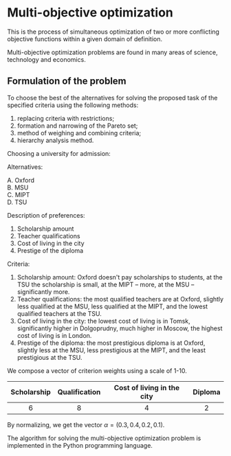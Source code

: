 # Multi-objective optimization  

This is the process of simultaneous optimization of two or more conflicting objective functions within a given domain of definition.  

Multi-objective optimization problems are found in many areas of science, technology and economics.  

## Formulation of the problem  

To choose the best of the alternatives for solving the proposed task of the specified criteria using the following methods:  

1. replacing criteria with restrictions;
2. formation and narrowing of the Pareto set;  
3. method of weighing and combining criteria;  
4. hierarchy analysis method.

Choosing a university for admission:  

Alternatives:  

A. Oxford  
B. MSU  
C. MIPT  
D. TSU  

  
Description of preferences:  

1. Scholarship amount  
2. Teacher qualifications  
3. Cost of living in the city
4. Prestige of the diploma


Criteria:

1. Scholarship amount: Oxford doesn't pay scholarships to students, at the TSU the scholarship is small, at the MIPT – more, at the MSU – significantly more.  
2. Teacher qualifications: the most qualified teachers are at Oxford, slightly less qualified at the MSU, less qualified at the MIPT, and the lowest qualified teachers at the TSU.  
3. Cost of living in the city: the lowest cost of living is in Tomsk, significantly higher in Dolgoprudny, much higher in Moscow, the highest cost of living is in London.  
4. Prestige of the diploma: the most prestigious diploma is at Oxford, slightly less at the MSU, less prestigious at the MIPT, and the least prestigious at the TSU.  


We compose a vector of criterion weights using a scale of 1-10.  

| Scholarship | Qualification | Cost of living in the city | Diploma |
| :---:       |     :---:     |            :---:           |  :---:  |
| 6   | 8     | 4    | 2 |

By normalizing, we get the vector $α = (0.3, 0.4, 0.2, 0.1)$.

The algorithm for solving the multi-objective optimization problem is implemented in the Python programming language.  
